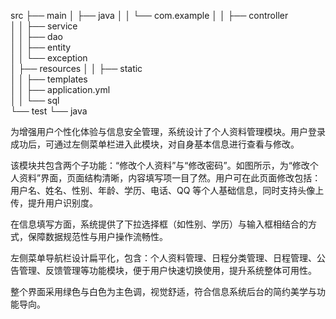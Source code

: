 
src
├── main
│   ├── java
│   │   └── com.example
│   │       ├── controller     
│   │       ├── service         
│   │       ├── dao              
│   │       ├── entity         
│   │       └── exception     
│   ├── resources
│   │   ├── static              
│   │   ├── templates           
│   │   ├── application.yml     
│   │   └── sql                 
└── test
    └── java                    





为增强用户个性化体验与信息安全管理，系统设计了个人资料管理模块。用户登录成功后，可通过左侧菜单栏进入此模块，对自身基本信息进行查看与修改。

该模块共包含两个子功能：“修改个人资料”与“修改密码”。如图所示，为“修改个人资料”界面，页面结构清晰，内容填写项一目了然。用户可在此页面修改包括：用户名、姓名、性别、年龄、学历、电话、QQ 等个人基础信息，同时支持头像上传，提升用户识别度。

在信息填写方面，系统提供了下拉选择框（如性别、学历）与输入框相结合的方式，保障数据规范性与用户操作流畅性。

左侧菜单导航栏设计扁平化，包含：个人资料管理、日程分类管理、日程管理、公告管理、反馈管理等功能模块，便于用户快速切换使用，提升系统整体可用性。

整个界面采用绿色与白色为主色调，视觉舒适，符合信息系统后台的简约美学与功能导向。